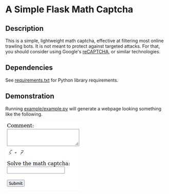 # A Simple Flask Math Captcha

## Description

This is a simple, lightweight math captcha, effective at filtering most online trawling bots. It is not meant to protect against targeted attacks. For that, you should consider using Google's [reCAPTCHA](https://developers.google.com/recaptcha/), or similar technologies.

## Dependencies

See [requirements.txt](requirements.txt) for Python library requirements.

## Demonstration

Running [example/example.py](example/example.py) will generate a webpage looking something like the following.

![title](./screenshots/first_load.png)
